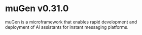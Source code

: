 # muGen v0.31.0

muGen is a microframework that enables rapid development and deployment of AI assistants for instant messaging platforms.
